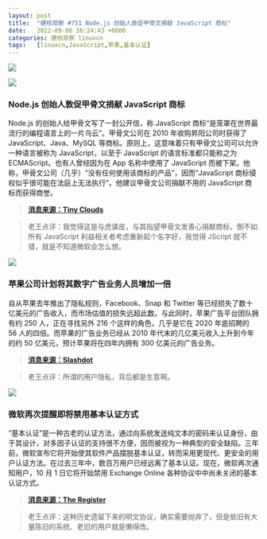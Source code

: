 ```yaml
---
layout: post
title:	"硬核观察 #751 Node.js 创始人敦促甲骨文捐献 JavaScript 商标"
date:	2022-09-06 16:24:43 +0800 
categories:	硬核观察 linuxcn 
tags:	[linuxcn,JavaScript,苹果,基本认证]
---
```



![](/Asserts/Images//attachment/album/202209/06/162346g6psn4nikndd4e4k.jpg)


![](/Asserts/Images//attachment/album/202209/06/162356z7co6gec5n0wgw9e.jpg)


### Node.js 创始人敦促甲骨文捐献 JavaScript 商标


Node.js 的创始人给甲骨文写了一封公开信，称 JavaScript 商标“是笼罩在世界最流行的编程语言上的一片乌云”。甲骨文公司在 2010 年收购昇阳公司时获得了 JavaScript、Java、MySQL 等商标。原则上，这意味着只有甲骨文公司可以允许一种语言被称为 JavaScript，以至于 JavaScript 的语言标准都只能称之为 ECMAScript。也有人曾经因为在 App 名称中使用了 JavaScript 而被下架。他称，甲骨文公司（几乎）“没有任何使用该商标的产品”，因而“JavaScript 商标侵权似乎很可能在法庭上无法执行”。他建议甲骨文公司捐献不用的 JavaScript 商标而获得商誉。



> 
> **[消息来源：Tiny Clouds](https://tinyclouds.org/trademark)**
> 
> 
> 



> 
> 老王点评：我觉得这是与虎谋皮，与其指望甲骨文发善心捐献商标，倒不如所有 JavaScript 利益相关者考虑重新起个名字好，我觉得 JScript 就不错，就是不知道微软会怎么想。
> 
> 
> 


![](/Asserts/Images//attachment/album/202209/06/162408n3az1cgnw98y0431.jpg)


### 苹果公司计划将其数字广告业务人员增加一倍


自从苹果去年推出了隐私规则，Facebook、Snap 和 Twitter 等已经损失了数十亿美元的广告收入，而市场估值的损失远超此数。与此同时，苹果广告平台团队拥有约 250 人，正在寻找另外 216 个这样的角色，几乎是它在 2020 年底招聘的 56 人的四倍。而苹果的广告业务已经从 2010 年代末的几亿美元收入上升到今年的约 50 亿美元，预计苹果将在四年内拥有 300 亿美元的广告业务。



> 
> **[消息来源：Slashdot](https://apple.slashdot.org/story/22/09/05/1412222/apple-plans-to-double-its-digital-advertising-business-workforce)**
> 
> 
> 



> 
> 老王点评：所谓的用户隐私，背后都是生意啊。
> 
> 
> 


![](/Asserts/Images//attachment/album/202209/06/162417mj9xw6dx6kezhq9z.jpg)


### 微软再次提醒即将禁用基本认证方式


“基本认证”是一种古老的认证方法，通过向系统发送纯文本的密码来认证身份，由于其设计，对多因子认证的支持很不方便，因而被视为一种典型的安全缺陷。三年前，微软宣布它将开始使其软件产品摆脱基本认证，转而采用更现代、更安全的用户认证方法。在过去三年中，数百万用户已经远离了基本认证。现在，微软再次通知用户，10 月 1 日它将开始禁用 Exchange Online 各种协议中中尚未关闭的基本认证方式。



> 
> **[消息来源：The Register](https://www.theregister.com/2022/09/05/microsoft_basic_auth_deadline/)**
> 
> 
> 



> 
> 老王点评：这种历史遗留下来的明文协议，确实需要抛弃了，但是依旧有大量陈旧的系统、老旧的用户就是懒得改。
> 
> 
>
